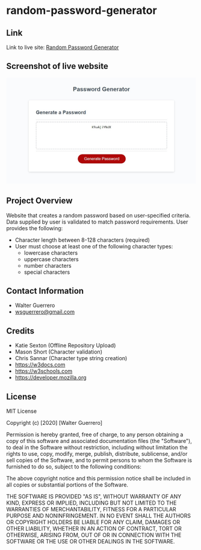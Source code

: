 # random-password-generator

## Link
Link to live site: [Random Password Generator](https://reddphoenix.github.io/random-password-generator/)

## Screenshot of live website

![Website Screenshot](https://github.com/ReddPhoenix/random-password-generator/blob/master/assets/images/live-website-screenshot.png?raw=true)

## Project Overview

Website that creates a random password based on user-specified criteria. Data supplied by user is validated to match password requirements.  User provides the following:

* Character length between 8-128 characters (required)
* User must choose at least one of the following character types:
    * lowercase characters
    * uppercase characters
    * number characters
    * special characters

## Contact Information

* Walter Guerrero
* wsguerrero@gmail.com


## Credits

* Katie Sexton (Offline Repository Upload)
* Mason Short (Character validation)
* Chris Sannar (Character type string creation)
* https://w3docs.com
* https://w3schools.com
* https://developer.mozilla.org

## License

MIT License

Copyright (c) [2020] [Walter Guerrero]

Permission is hereby granted, free of charge, to any person obtaining a copy
of this software and associated documentation files (the "Software"), to deal
in the Software without restriction, including without limitation the rights
to use, copy, modify, merge, publish, distribute, sublicense, and/or sell
copies of the Software, and to permit persons to whom the Software is
furnished to do so, subject to the following conditions:

The above copyright notice and this permission notice shall be included in all
copies or substantial portions of the Software.

THE SOFTWARE IS PROVIDED "AS IS", WITHOUT WARRANTY OF ANY KIND, EXPRESS OR
IMPLIED, INCLUDING BUT NOT LIMITED TO THE WARRANTIES OF MERCHANTABILITY,
FITNESS FOR A PARTICULAR PURPOSE AND NONINFRINGEMENT. IN NO EVENT SHALL THE
AUTHORS OR COPYRIGHT HOLDERS BE LIABLE FOR ANY CLAIM, DAMAGES OR OTHER
LIABILITY, WHETHER IN AN ACTION OF CONTRACT, TORT OR OTHERWISE, ARISING FROM,
OUT OF OR IN CONNECTION WITH THE SOFTWARE OR THE USE OR OTHER DEALINGS IN THE
SOFTWARE.

